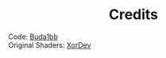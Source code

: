 <h1 align="center">Credits</h1>
Code: <a href="https://github.com/Budabbb/CreateMadLab">Buda1bb</a><br>
Original Shaders: <a href="https://github.com/XorDev/Trippy-Shaderpack">XorDev</a>
